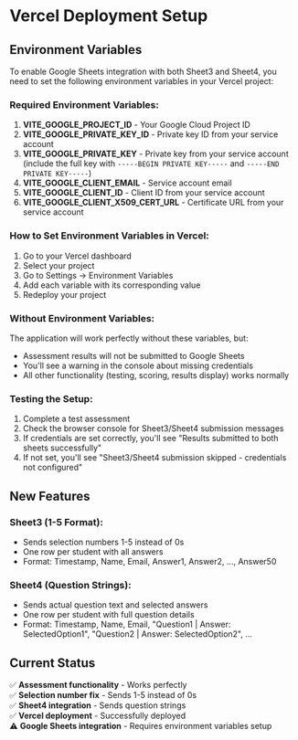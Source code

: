 # Vercel Deployment Setup

## Environment Variables

To enable Google Sheets integration with both Sheet3 and Sheet4, you need to set the following environment variables in your Vercel project:

### Required Environment Variables:

1. **VITE_GOOGLE_PROJECT_ID** - Your Google Cloud Project ID
2. **VITE_GOOGLE_PRIVATE_KEY_ID** - Private key ID from your service account
3. **VITE_GOOGLE_PRIVATE_KEY** - Private key from your service account (include the full key with `-----BEGIN PRIVATE KEY-----` and `-----END PRIVATE KEY-----`)
4. **VITE_GOOGLE_CLIENT_EMAIL** - Service account email
5. **VITE_GOOGLE_CLIENT_ID** - Client ID from your service account
6. **VITE_GOOGLE_CLIENT_X509_CERT_URL** - Certificate URL from your service account

### How to Set Environment Variables in Vercel:

1. Go to your Vercel dashboard
2. Select your project
3. Go to Settings → Environment Variables
4. Add each variable with its corresponding value
5. Redeploy your project

### Without Environment Variables:

The application will work perfectly without these variables, but:
- Assessment results will not be submitted to Google Sheets
- You'll see a warning in the console about missing credentials
- All other functionality (testing, scoring, results display) works normally

### Testing the Setup:

1. Complete a test assessment
2. Check the browser console for Sheet3/Sheet4 submission messages
3. If credentials are set correctly, you'll see "Results submitted to both sheets successfully"
4. If not set, you'll see "Sheet3/Sheet4 submission skipped - credentials not configured"

## New Features

### Sheet3 (1-5 Format):
- Sends selection numbers 1-5 instead of 0s
- One row per student with all answers
- Format: Timestamp, Name, Email, Answer1, Answer2, ..., Answer50

### Sheet4 (Question Strings):
- Sends actual question text and selected answers
- One row per student with full question details
- Format: Timestamp, Name, Email, "Question1 | Answer: SelectedOption1", "Question2 | Answer: SelectedOption2", ...

## Current Status

✅ **Assessment functionality** - Works perfectly  
✅ **Selection number fix** - Sends 1-5 instead of 0s  
✅ **Sheet4 integration** - Sends question strings  
✅ **Vercel deployment** - Successfully deployed  
⚠️ **Google Sheets integration** - Requires environment variables setup
